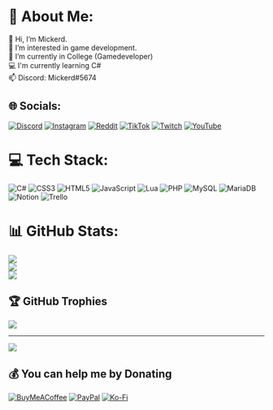 # 💫 About Me:
👋 Hi, I’m Mickerd.<br>👀 I’m interested in game development.<br>📖 I’m currently in College (Gamedeveloper)<br>💻 I'm currently learning C# <br>📫 Discord: Mickerd#5674


## 🌐 Socials:
[![Discord](https://img.shields.io/badge/Discord-%237289DA.svg?logo=discord&logoColor=white)](htttps://discord.gg/https://dsc.gg/mickerd) [![Instagram](https://img.shields.io/badge/Instagram-%23E4405F.svg?logo=Instagram&logoColor=white)](https://instagram.com/mickerd_) [![Reddit](https://img.shields.io/badge/Reddit-%23FF4500.svg?logo=Reddit&logoColor=white)](https://reddit.com/user/Mickerdx) [![TikTok](https://img.shields.io/badge/TikTok-%23000000.svg?logo=TikTok&logoColor=white)](https://tiktok.com/@Mickerdttv) [![Twitch](https://img.shields.io/badge/Twitch-%239146FF.svg?logo=Twitch&logoColor=white)](https://twitch.tv/Mickerd) [![YouTube](https://img.shields.io/badge/YouTube-%23FF0000.svg?logo=YouTube&logoColor=white)](https://youtube.com/c/Mickerd) 

# 💻 Tech Stack:
![C#](https://img.shields.io/badge/c%23-%23239120.svg?style=for-the-badge&logo=c-sharp&logoColor=white) ![CSS3](https://img.shields.io/badge/css3-%231572B6.svg?style=for-the-badge&logo=css3&logoColor=white) ![HTML5](https://img.shields.io/badge/html5-%23E34F26.svg?style=for-the-badge&logo=html5&logoColor=white) ![JavaScript](https://img.shields.io/badge/javascript-%23323330.svg?style=for-the-badge&logo=javascript&logoColor=%23F7DF1E) ![Lua](https://img.shields.io/badge/lua-%232C2D72.svg?style=for-the-badge&logo=lua&logoColor=white) ![PHP](https://img.shields.io/badge/php-%23777BB4.svg?style=for-the-badge&logo=php&logoColor=white) ![MySQL](https://img.shields.io/badge/mysql-%2300f.svg?style=for-the-badge&logo=mysql&logoColor=white) ![MariaDB](https://img.shields.io/badge/MariaDB-003545?style=for-the-badge&logo=mariadb&logoColor=white) ![Notion](https://img.shields.io/badge/Notion-%23000000.svg?style=for-the-badge&logo=notion&logoColor=white) ![Trello](https://img.shields.io/badge/Trello-%23026AA7.svg?style=for-the-badge&logo=Trello&logoColor=white)
# 📊 GitHub Stats:
![](https://github-readme-stats.vercel.app/api?username=Mickerdx&theme=nightowl&hide_border=false&include_all_commits=false&count_private=false)<br/>
![](https://github-readme-streak-stats.herokuapp.com/?user=Mickerdx&theme=nightowl&hide_border=false)<br/>
![](https://github-readme-stats.vercel.app/api/top-langs/?username=Mickerdx&theme=nightowl&hide_border=false&include_all_commits=false&count_private=false&layout=compact)

## 🏆 GitHub Trophies
![](https://github-profile-trophy.vercel.app/?username=Mickerdx&theme=radical&no-frame=false&no-bg=true&margin-w=4)

---
[![](https://visitcount.itsvg.in/api?id=Mickerdx&icon=2&color=6)](https://visitcount.itsvg.in)

  ## 💰 You can help me by Donating
  [![BuyMeACoffee](https://img.shields.io/badge/Buy%20Me%20a%20Coffee-ffdd00?style=for-the-badge&logo=buy-me-a-coffee&logoColor=black)](https://buymeacoffee.com/mickerd) [![PayPal](https://img.shields.io/badge/PayPal-00457C?style=for-the-badge&logo=paypal&logoColor=white)](https://paypal.me/mickerdx) [![Ko-Fi](https://img.shields.io/badge/Ko--fi-F16061?style=for-the-badge&logo=ko-fi&logoColor=white)](https://ko-fi.com/mickerd) 

  <!-- Proudly created with GPRM ( https://gprm.itsvg.in ) -->
  
